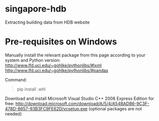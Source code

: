 # singapore-hdb
Extracting building data from HDB website

# Pre-requisites on Windows
Manually install the relevant package from this page according to your system and Python version:
http://www.lfd.uci.edu/~gohlke/pythonlibs/#lxml
http://www.lfd.uci.edu/~gohlke/pythonlibs/#pandas

Command:
> pip install <package>.whl

Download and install Microsoft Visual Studio C++ 2008 Express Edition for free:
http://download.microsoft.com/download/A/5/4/A54BADB6-9C3F-478D-8657-93B3FC9FE62D/vcsetup.exe
(optional packages are not needed)
